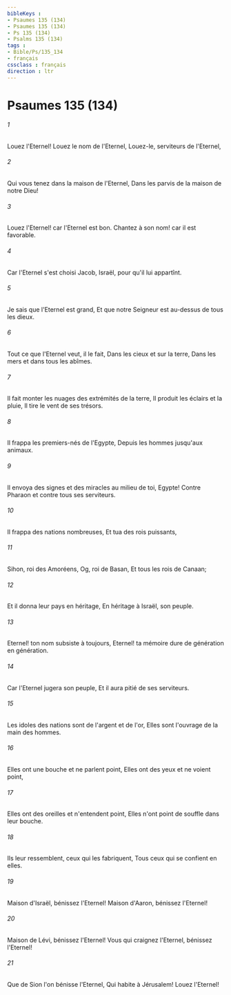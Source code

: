 ```yaml
---
bibleKeys : 
- Psaumes 135 (134)
- Psaumes 135 (134)
- Ps 135 (134)
- Psalms 135 (134)
tags : 
- Bible/Ps/135_134
- français
cssclass : français
direction : ltr
---
```


# Psaumes 135 (134)

###### 1
Louez l'Eternel! Louez le nom de l'Eternel, Louez-le, serviteurs de l'Eternel,
###### 2
Qui vous tenez dans la maison de l'Eternel, Dans les parvis de la maison de notre Dieu!
###### 3
Louez l'Eternel! car l'Eternel est bon. Chantez à son nom! car il est favorable.
###### 4
Car l'Eternel s'est choisi Jacob, Israël, pour qu'il lui appartînt.
###### 5
Je sais que l'Eternel est grand, Et que notre Seigneur est au-dessus de tous les dieux.
###### 6
Tout ce que l'Eternel veut, il le fait, Dans les cieux et sur la terre, Dans les mers et dans tous les abîmes.
###### 7
Il fait monter les nuages des extrémités de la terre, Il produit les éclairs et la pluie, Il tire le vent de ses trésors.
###### 8
Il frappa les premiers-nés de l'Egypte, Depuis les hommes jusqu'aux animaux.
###### 9
Il envoya des signes et des miracles au milieu de toi, Egypte! Contre Pharaon et contre tous ses serviteurs.
###### 10
Il frappa des nations nombreuses, Et tua des rois puissants,
###### 11
Sihon, roi des Amoréens, Og, roi de Basan, Et tous les rois de Canaan;
###### 12
Et il donna leur pays en héritage, En héritage à Israël, son peuple.
###### 13
Eternel! ton nom subsiste à toujours, Eternel! ta mémoire dure de génération en génération.
###### 14
Car l'Eternel jugera son peuple, Et il aura pitié de ses serviteurs.
###### 15
Les idoles des nations sont de l'argent et de l'or, Elles sont l'ouvrage de la main des hommes.
###### 16
Elles ont une bouche et ne parlent point, Elles ont des yeux et ne voient point,
###### 17
Elles ont des oreilles et n'entendent point, Elles n'ont point de souffle dans leur bouche.
###### 18
Ils leur ressemblent, ceux qui les fabriquent, Tous ceux qui se confient en elles.
###### 19
Maison d'Israël, bénissez l'Eternel! Maison d'Aaron, bénissez l'Eternel!
###### 20
Maison de Lévi, bénissez l'Eternel! Vous qui craignez l'Eternel, bénissez l'Eternel!
###### 21
Que de Sion l'on bénisse l'Eternel, Qui habite à Jérusalem! Louez l'Eternel!
